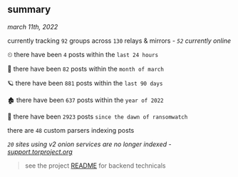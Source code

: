 
## summary
_march 11th, 2022_

currently tracking `92` groups across `130` relays & mirrors - _`52` currently online_

⏲ there have been `4` posts within the `last 24 hours`

🦈 there have been `82` posts within the `month of march`

🪐 there have been `881` posts within the `last 90 days`

🏚 there have been `637` posts within the `year of 2022`

🦕 there have been `2923` posts `since the dawn of ransomwatch`

there are `48` custom parsers indexing posts

_`20` sites using v2 onion services are no longer indexed - [support.torproject.org](https://support.torproject.org/onionservices/v2-deprecation/)_

> see the project [README](https://github.com/thetanz/ransomwatch#ransomwatch--) for backend technicals
